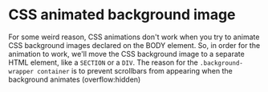 # CSS animated background image
For some weird reason, CSS animations don't work when you try to animate CSS background images declared on the BODY element. So, in order for the animation to work, we'll move the CSS background image to a separate HTML element, like a ``SECTION`` or a ``DIV``. The reason for the ``.background-wrapper container`` is to prevent scrollbars from appearing when the background animates (overflow:hidden)



